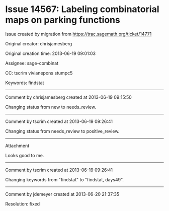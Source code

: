 # Issue 14567: Labeling combinatorial maps on parking functions

Issue created by migration from https://trac.sagemath.org/ticket/14771

Original creator: chrisjamesberg

Original creation time: 2013-06-19 09:01:03

Assignee: sage-combinat

CC:  tscrim vivianepons stumpc5

Keywords: findstat




---

Comment by chrisjamesberg created at 2013-06-19 09:15:50

Changing status from new to needs_review.


---

Comment by tscrim created at 2013-06-19 09:26:41

Changing status from needs_review to positive_review.


---

Attachment

Looks good to me.


---

Comment by tscrim created at 2013-06-19 09:26:41

Changing keywords from "findstat" to "findstat, days49".


---

Comment by jdemeyer created at 2013-06-20 21:37:35

Resolution: fixed
